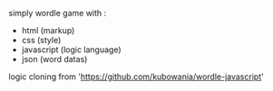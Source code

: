simply wordle game with :
- html (markup)
- css (style)
- javascript (logic language)
- json (word datas)

logic cloning from 'https://github.com/kubowania/wordle-javascript'